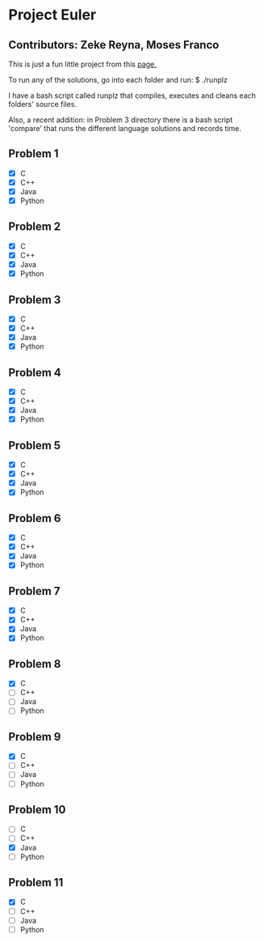 # Project Euler

## Contributors: Zeke Reyna, Moses Franco

This is just a fun little project from this [page.](https://projecteuler.net)

To run any of the solutions, go into each folder and run:
$ ./runplz

I have a bash script called runplz that compiles, executes and cleans
each folders' source files.

Also, a recent addition: in Problem 3 directory there is a bash script
'compare' that runs the different language solutions and records time.

Problem 1
---------
- [x] C
- [x] C++
- [x] Java
- [x] Python

Problem 2
---------
- [x] C
- [x] C++
- [x] Java
- [x] Python

Problem 3
---------
- [x] C
- [x] C++
- [x] Java
- [x] Python

Problem 4
---------
- [x] C
- [x] C++
- [x] Java
- [x] Python

Problem 5
---------
- [x] C
- [x] C++
- [x] Java
- [x] Python

Problem 6
---------
- [x] C
- [x] C++
- [x] Java
- [x] Python

Problem 7
---------
- [x] C
- [x] C++
- [x] Java
- [x] Python

Problem 8
---------
- [x] C
- [ ] C++
- [ ] Java
- [ ] Python

Problem 9
---------
- [x] C
- [ ] C++
- [ ] Java
- [ ] Python

Problem 10
---------
- [ ] C
- [ ] C++
- [x] Java
- [ ] Python

Problem 11
---------
- [x] C
- [ ] C++
- [ ] Java
- [ ] Python
